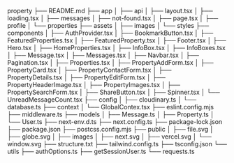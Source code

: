 property
├── README.md
├── app
│   ├── api
│   ├── layout.tsx
│   ├── loading.tsx
│   ├── messages
│   ├── not-found.tsx
│   ├── page.tsx
│   ├── profile
│   └── properties
├── assets
│   ├── images
│   └── styles
├── components
│   ├── AuthProvider.tsx
│   ├── BookmarkButton.tsx
│   ├── FeaturedProperties.tsx
│   ├── FeaturedProperty.tsx
│   ├── Footer.tsx
│   ├── Hero.tsx
│   ├── HomeProperties.tsx
│   ├── InfoBox.tsx
│   ├── InfoBoxes.tsx
│   ├── Message.tsx
│   ├── Messages.tsx
│   ├── Navbar.tsx
│   ├── Pagination.tsx
│   ├── Properties.tsx
│   ├── PropertyAddForm.tsx
│   ├── PropertyCard.tsx
│   ├── PropertyContactForm.tsx
│   ├── PropertyDetails.tsx
│   ├── PropertyEditForm.tsx
│   ├── PropertyHeaderImage.tsx
│   ├── PropertyImages.tsx
│   ├── PropertySearchForm.tsx
│   ├── ShareButton.tsx
│   ├── Spinner.tsx
│   └── UnreadMessageCount.tsx
├── config
│   ├── cloudinary.ts
│   └── database.ts
├── context
│   └── GlobalContex.tsx
├── eslint.config.mjs
├── middleware.ts
├── models
│   ├── Message.ts
│   ├── Property.ts
│   └── User.ts
├── next-env.d.ts
├── next.config.ts
├── package-lock.json
├── package.json
├── postcss.config.mjs
├── public
│   ├── file.svg
│   ├── globe.svg
│   ├── images
│   ├── next.svg
│   ├── vercel.svg
│   └── window.svg
├── structure.txt
├── tailwind.config.ts
├── tsconfig.json
└── utils
    ├── authOptions.ts
    ├── getSessionUser.ts
    └── requests.ts
